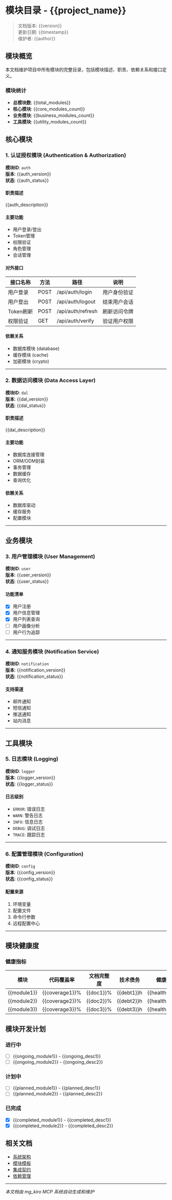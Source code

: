 # 模块目录 - {{project_name}}

> 文档版本: {{version}}  
> 更新日期: {{timestamp}}  
> 维护者: {{author}}

## 模块概览

本文档维护项目中所有模块的完整目录，包括模块描述、职责、依赖关系和接口定义。

### 模块统计
- **总模块数**: {{total_modules}}
- **核心模块**: {{core_modules_count}}
- **业务模块**: {{business_modules_count}}
- **工具模块**: {{utility_modules_count}}

## 核心模块

### 1. 认证授权模块 (Authentication & Authorization)
**模块ID**: `auth`  
**版本**: {{auth_version}}  
**状态**: {{auth_status}}

#### 职责描述
{{auth_description}}

#### 主要功能
- 用户登录/登出
- Token管理
- 权限验证
- 角色管理
- 会话管理

#### 对外接口
| 接口名称 | 方法 | 路径 | 说明 |
|---------|------|------|------|
| 用户登录 | POST | /api/auth/login | 用户身份验证 |
| 用户登出 | POST | /api/auth/logout | 结束用户会话 |
| Token刷新 | POST | /api/auth/refresh | 刷新访问令牌 |
| 权限验证 | GET | /api/auth/verify | 验证用户权限 |

#### 依赖关系
- 数据库模块 (database)
- 缓存模块 (cache)
- 加密模块 (crypto)

---

### 2. 数据访问模块 (Data Access Layer)
**模块ID**: `dal`  
**版本**: {{dal_version}}  
**状态**: {{dal_status}}

#### 职责描述
{{dal_description}}

#### 主要功能
- 数据库连接管理
- ORM/ODM封装
- 事务管理
- 数据缓存
- 查询优化

#### 依赖关系
- 数据库驱动
- 缓存服务
- 配置模块

---

## 业务模块

### 3. 用户管理模块 (User Management)
**模块ID**: `user`  
**版本**: {{user_version}}  
**状态**: {{user_status}}

#### 功能清单
- [x] 用户注册
- [x] 用户信息管理
- [x] 用户列表查询
- [ ] 用户画像分析
- [ ] 用户行为追踪

---

### 4. 通知服务模块 (Notification Service)
**模块ID**: `notification`  
**版本**: {{notification_version}}  
**状态**: {{notification_status}}

#### 支持渠道
- 邮件通知
- 短信通知
- 推送通知
- 站内消息

---

## 工具模块

### 5. 日志模块 (Logging)
**模块ID**: `logger`  
**版本**: {{logger_version}}  
**状态**: {{logger_status}}

#### 日志级别
- `ERROR`: 错误日志
- `WARN`: 警告日志
- `INFO`: 信息日志
- `DEBUG`: 调试日志
- `TRACE`: 跟踪日志

---

### 6. 配置管理模块 (Configuration)
**模块ID**: `config`  
**版本**: {{config_version}}  
**状态**: {{config_status}}

#### 配置来源
1. 环境变量
2. 配置文件
3. 命令行参数
4. 远程配置中心

---

## 模块健康度

### 健康指标
| 模块 | 代码覆盖率 | 文档完整度 | 技术债务 | 健康评分 |
|------|------------|------------|----------|----------|
| {{module1}} | {{coverage1}}% | {{doc1}}% | {{debt1}}h | {{health1}}/100 |
| {{module2}} | {{coverage2}}% | {{doc2}}% | {{debt2}}h | {{health2}}/100 |
| {{module3}} | {{coverage3}}% | {{doc3}}% | {{debt3}}h | {{health3}}/100 |

## 模块开发计划

### 进行中
- [ ] {{ongoing_module1}} - {{ongoing_desc1}}
- [ ] {{ongoing_module2}} - {{ongoing_desc2}}

### 计划中
- [ ] {{planned_module1}} - {{planned_desc1}}
- [ ] {{planned_module2}} - {{planned_desc2}}

### 已完成
- [x] {{completed_module1}} - {{completed_desc1}}
- [x] {{completed_module2}} - {{completed_desc2}}

## 相关文档

- [系统架构](./system-architecture.md)
- [模块模板](./module-template.md)
- [集成契约](./integration-contracts.md)
- [依赖管理](./dependencies.md)

---

*本文档由 mg_kiro MCP 系统自动生成和维护*
